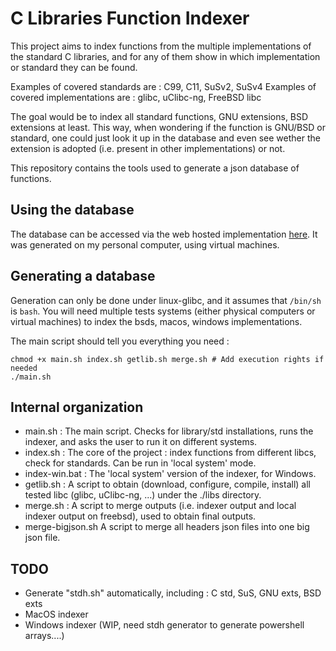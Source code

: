 # C Libraries Function Indexer

This project aims to index functions from the multiple implementations of the standard C libraries, and 
for any of them show in which implementation or standard they can be found.

Examples of covered standards are : C99, C11, SuSv2, SuSv4
Examples of covered implementations are : glibc, uClibc-ng, FreeBSD libc

The goal would be to index all standard functions, GNU extensions, BSD extensions at least.
This way, when wondering if the function is GNU/BSD or standard, one could just look it up in the
database and even see wether the extension is adopted (i.e. present in other implementations) or not.

This repository contains the tools used to generate a json database of functions.

## Using the database

The database can be accessed via the web hosted implementation [here](https://valou3433.fr/cindex/).
It was generated on my personal computer, using virtual machines.

## Generating a database

Generation can only be done under linux-glibc, and it assumes that `/bin/sh` is `bash`.
You will need multiple tests systems (either physical computers or virtual machines)
to index the bsds, macos, windows implementations.

The main script should tell you everything you need :

```
chmod +x main.sh index.sh getlib.sh merge.sh # Add execution rights if needed
./main.sh
```

## Internal organization

- main.sh :
    The main script. Checks for library/std installations, runs the indexer, and asks the user to run it on different systems.
- index.sh :
    The core of the project : index functions from different libcs, check for standards. Can be run in 'local system' mode.
- index-win.bat :
    The 'local system' version of the indexer, for Windows.
- getlib.sh :
    A script to obtain (download, configure, compile, install) all tested libc (glibc, uClibc-ng, ...) under the ./libs directory.
- merge.sh :
    A script to merge outputs (i.e. indexer output and local indexer output on freebsd), used to obtain final outputs.
- merge-bigjson.sh
    A script to merge all headers json files into one big json file.

## TODO

- Generate "stdh.sh" automatically, including : C std, SuS, GNU exts, BSD exts
- MacOS indexer
- Windows indexer (WIP, need stdh generator to generate powershell arrays....)

